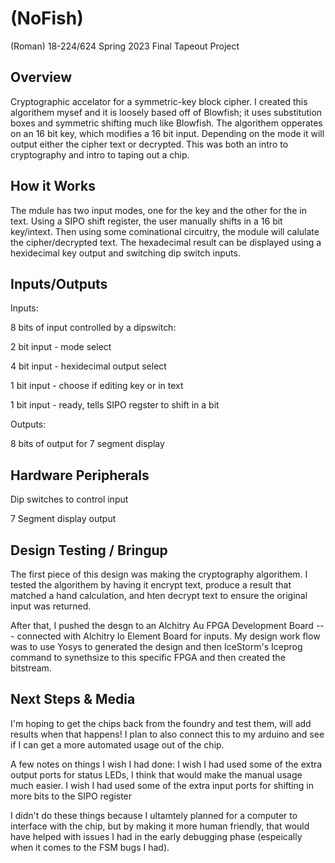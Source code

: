 # (NoFish)

(Roman)
18-224/624 Spring 2023 Final Tapeout Project

## Overview
Cryptographic accelator for a symmetric-key block cipher. I created this algorithem mysef and it is loosely based off of Blowfish; it uses substitution boxes and symmetric shifting much like Blowfish. The algorithem opperates on an 16 bit key, which modifies a 16 bit input. Depending on the mode it will output either the cipher text or decrypted. This was both an intro to cryptography and intro to taping out a chip. 

## How it Works
The mdule has two input modes, one for the key and the other for the in text.
Using a SIPO shift register, the user manually shifts in a 16 bit key/intext.
Then using some cominational circuitry, the module will calulate the cipher/decrypted text.
The hexadecimal result can be displayed using a hexidecimal key output and switching dip switch inputs.


## Inputs/Outputs
Inputs:

8 bits of input controlled by a dipswitch:

2 bit input - mode select

4 bit input - hexidecimal output select

1 bit input - choose if editing key or in text

1 bit input - ready, tells SIPO regster to shift in a bit 


Outputs:

8 bits of output for 7 segment display 

## Hardware Peripherals
Dip switches to control input

7 Segment display output 

## Design Testing / Bringup
The first piece of this design was making the cryptography algorithem. I tested the algorithem by having it encrypt text, produce a result that matched a hand calculation, and hten decrypt text to ensure the original input was returned. 

After that, I pushed the desgn to an Alchitry Au FPGA Development Board --- connected with Alchitry Io Element Board for inputs. My design work flow was to use Yosys to generated the design and then IceStorm's Iceprog command to synethsize to this specific FPGA and then created the bitstream. 

## Next Steps & Media
I'm hoping to get the chips back from the foundry and test them, will add results when that happens! I plan to also connect this to my arduino and see if I can get a more automated usage out of the chip. 

A few notes on things I wish I had done:
  I wish I had used some of the extra output ports for status LEDs, I think that would make the manual usage much easier.
  I wish I had used some of the extra input ports for shifting in more bits to the SIPO register 
  
I didn't do these things because I ultamtely planned for a computer to interface with the chip, but by making it more human friendly, that would have helped with issues I had in the early debugging phase (espeically when it comes to the FSM bugs I had). 
